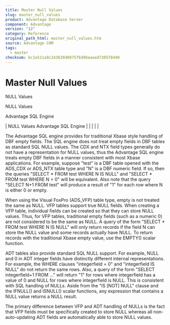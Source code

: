 ```yaml
---
title: Master Null Values
slug: master_null_values
product: Advantage Database Server
component: Advantage
version: "12"
category: Reference
original_path_html: master_null_values.htm
source: Advantage CHM
tags:
  - master
checksum: bc1e511a0c243639d0875f6d98aaaed7205f8440
---
```


# Master Null Values

NULL Values

NULL Values

Advantage SQL Engine

| NULL Values  Advantage SQL Engine |  |  |  |  |

The Advantage SQL engine provides for traditional Xbase style handling of DBF empty fields. The SQL engine does not treat empty fields in DBF tables as standard SQL NULL values. The CDX and NTX field types generally do not have a representation for NULL values, thus the Advantage SQL engine treats empty DBF fields in a manner consistent with most Xbase applications. For example, suppose "test" is a DBF table opened with the ADS\_CDX or ADS\_NTX table type and "N" is a DBF numeric field. If so, then the queries "SELECT \* FROM test WHERE N IS NULL" and "SELECT \* FROM test WHERE N = 0" will be equivalent. Also note that the query "SELECT N+1 FROM test" will produce a result of "1" for each row where N is either 0 or empty.

When using the Visual FoxPro (ADS\_VFP) table type, empty is not treated the same as NULL. VFP tables support true NULL fields. When creating a VFP table, individual fields can be created so that they can store NULL values. Thus, for VFP tables, traditional empty fields (such as a numeric 0) are not considered to be the same as NULL. A query of the form "SELECT \* FROM test WHERE N IS NULL" will only return records if the field N can store the NULL value and some records actually have NULL. To return records with the traditional Xbase empty value, use the EMPTY() scalar function.

ADT tables also provide standard SQL NULL support. For example, NULL and 0 in ADT integer fields have distinctly different internal representations. For example, the WHERE clauses "integerfield = 0" and "integerfield IS NULL" do not return the same rows. Also, a query of the form "SELECT integerfield+1 FROM ..." will return "1" for rows where integerfield has a value of 0 and NULL for rows where integerfield is NULL. This is consistent with SQL handling of NULLs. Aside from the "IS [NOT] NULL" clause and the IFNULL() and ISNULL() scalar functions, any expression that contains a NULL value returns a NULL result.

The primary difference between VFP and ADT handling of NULLs is the fact that VFP fields must be specifically created to store NULL whereas all non-auto-updating ADT fields are automatically able to store NULL values.
